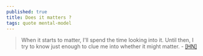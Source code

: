 ```yaml
---
published: true
title: Does it matters ?
tags: quote mental-model
---
```

> When it starts to matter, I'll spend the time looking into it. Until then, I try to know just enough to clue me into whether it might matter. - [\[HN\]](https://news.ycombinator.com/item?id=18516177)
